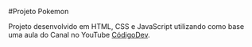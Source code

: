 #Projeto Pokemon

Projeto desenvolvido em HTML, CSS e JavaScript utilizando como base uma aula do Canal no YouTube [CódigoDev](https://www.youtube.com/watch?v=vdytGGKyJKE).

